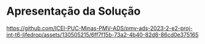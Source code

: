 # Apresentação da Solução

https://github.com/ICEI-PUC-Minas-PMV-ADS/pmv-ads-2023-2-e2-proj-int-t6-lifedrop/assets/130505215/6ff7f15b-73a2-4b40-82d8-86cd0e375165

